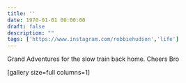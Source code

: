 ```yaml
---
title: ''
date: 1970-01-01 00:00:00
draft: false
description: ""
tags: ['https://www.instagram.com/robbiehudson','life']
---
```


Grand Adventures for the slow train back home. Cheers Bro

\[gallery size=full columns=1\]